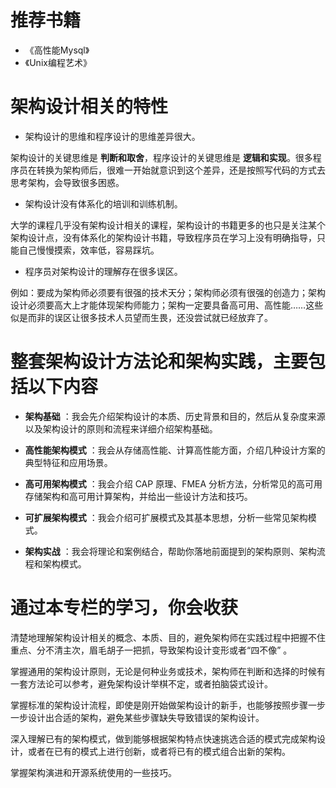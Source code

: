 # 推荐书籍
+ 《高性能Mysql》
+ 《Unix编程艺术》


# 架构设计相关的特性

+ 架构设计的思维和程序设计的思维差异很大。

架构设计的关键思维是 **判断和取舍**，程序设计的关键思维是 **逻辑和实现**。很多程序员在转换为架构师后，很难一开始就意识到这个差异，还是按照写代码的方式去思考架构，会导致很多困惑。

+ 架构设计没有体系化的培训和训练机制。

大学的课程几乎没有架构设计相关的课程，架构设计的书籍更多的也只是关注某个架构设计点，没有体系化的架构设计书籍，导致程序员在学习上没有明确指导，只能自己慢慢摸索，效率低，容易踩坑。

+ 程序员对架构设计的理解存在很多误区。

例如：要成为架构师必须要有很强的技术天分；架构师必须有很强的创造力；架构设计必须要高大上才能体现架构师能力；架构一定要具备高可用、高性能……这些似是而非的误区让很多技术人员望而生畏，还没尝试就已经放弃了。


# 整套架构设计方法论和架构实践，主要包括以下内容

+ **架构基础** ：我会先介绍架构设计的本质、历史背景和目的，然后从复杂度来源以及架构设计的原则和流程来详细介绍架构基础。

+ **高性能架构模式** ：我会从存储高性能、计算高性能方面，介绍几种设计方案的典型特征和应用场景。

+ **高可用架构模式** ：我会介绍 CAP 原理、FMEA 分析方法，分析常见的高可用存储架构和高可用计算架构，并给出一些设计方法和技巧。

+ **可扩展架构模式** ：我会介绍可扩展模式及其基本思想，分析一些常见架构模式。

+ **架构实战** ：我会将理论和案例结合，帮助你落地前面提到的架构原则、架构流程和架构模式。

# 通过本专栏的学习，你会收获

清楚地理解架构设计相关的概念、本质、目的，避免架构师在实践过程中把握不住重点、分不清主次，眉毛胡子一把抓，导致架构设计变形或者“四不像” 。

掌握通用的架构设计原则，无论是何种业务或技术，架构师在判断和选择的时候有一套方法论可以参考，避免架构设计举棋不定，或者拍脑袋式设计。

掌握标准的架构设计流程，即使是刚开始做架构设计的新手，也能够按照步骤一步一步设计出合适的架构，避免某些步骤缺失导致错误的架构设计。

深入理解已有的架构模式，做到能够根据架构特点快速挑选合适的模式完成架构设计，或者在已有的模式上进行创新，或者将已有的模式组合出新的架构。

掌握架构演进和开源系统使用的一些技巧。
